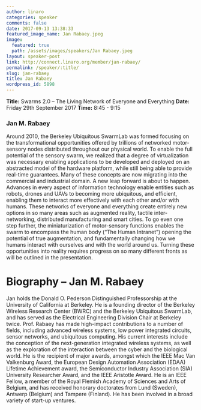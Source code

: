 ```yaml
---
author: linaro
categories: speaker
comments: false
date: 2017-09-13 13:38:33
featured_image_name: Jan Rabaey.jpeg
image:
  featured: true
  path: /assets/images/speakers/Jan Rabaey.jpeg
layout: speaker-post
link: http://connect.linaro.org/member/jan-rabaey/
permalink: /speaker/:title/
slug: jan-rabaey
title: Jan Rabaey
wordpress_id: 5898
---
```


**Title:** Swarms 2.0 – The Living Network of Everyone and Everything
**Date:** Friday 29th September 2017
**Time:** 8:45 - 9:15

### Jan M. Rabaey
Around 2010, the Berkeley Ubiquitous SwarmLab was formed focusing on the transformational
opportunities offered by trillions of networked motor-sensory nodes distributed throughout our
physical world. To enable the full potential of the sensory swarm, we realized that a degree of
virtualization was necessary enabling applications to be developed and deployed on an
abstracted model of the hardware platform, while still being able to provide real-time
guarantees. Many of these concepts are now migrating into the commercial and industrial
domain.
A new leap forward is about to happen. Advances in every aspect of information technology
enable entities such as robots, drones and UAVs to becoming more ubiquitous, and efficient,
enabling them to interact more effectively with each other and/or with humans. These networks
of everyone and everything create entirely new options in so many areas such as augmented
reality, tactile inter-networking, distributed manufacturing and smart cities. To go even one step
further, the miniaturization of motor-sensory functions enables the swarm to encompass the
human body (“The Human Intranet”) opening the potential of true augmentation, and
fundamentally changing how we humans interact with ourselves and with the world around us.
Turning these opportunities into reality requires progress on so many different fronts as will be
outlined in the presentation.


# Biography – Jan M. Rabaey


Jan holds the Donald O. Pederson Distinguished Professorship at the University of California at
Berkeley. He is a founding director of the Berkeley Wireless Research Center (BWRC) and the
Berkeley Ubiquitous SwarmLab, and has served as the Electrical Engineering Division Chair at
Berkeley twice.
Prof. Rabaey has made high-impact contributions to a number of fields, including advanced
wireless systems, low power integrated circuits, sensor networks, and ubiquitous computing. His
current interests include the conception of the next-generation integrated wireless systems, as well
as the exploration of the interaction between the cyber and the biological world.
He is the recipient of major awards, amongst which the IEEE Mac Van Valkenburg Award, the
European Design Automation Association (EDAA) Lifetime Achievement award, the
Semiconductor Industry Association (SIA) University Researcher Award, and the IEEE Aristotle
Award. He is an IEEE Fellow, a member of the Royal Flemish Academy of Sciences and Arts of
Belgium, and has received honorary doctorates from Lund (Sweden), Antwerp (Belgium) and
Tampere (Finland). He has been involved in a broad variety of start-up ventures.